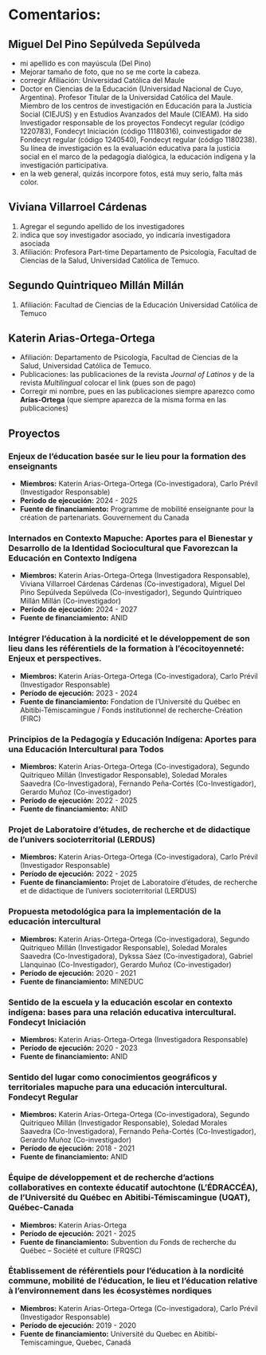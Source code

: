 # Comentarios:

## Miguel Del Pino Sepúlveda Sepúlveda

- mi apellido es con mayúscula (Del Pino)  
- Mejorar tamaño de foto, que no se me corte la cabeza.  
- corregir Afiliación: Universidad Católica del Maule  
- Doctor en Ciencias de la Educación (Universidad Nacional de Cuyo, Argentina). Profesor Titular de la Universidad Católica del Maule. Miembro de los centros de investigación en Educación para la Justicia Social (CIEJUS) y en Estudios Avanzados del Maule (CIEAM). Ha sido Investigador responsable de los proyectos Fondecyt regular (código 1220783), Fondecyt Iniciación (código 11180316), coinvestigador de Fondecyt regular (código 1240540), Fondecyt regular (código 1180238). Su línea de investigación es la evaluación educativa para la justicia social en el marco de la pedagogía dialógica, la educación indígena y la investigación participativa.  
- en la web general, quizás incorpore fotos, está muy serio, falta más color.

## Viviana Villarroel Cárdenas

1. Agregar el segundo apellido de los investigadores  
2. indica que soy investigador asociado, yo indicaría investigadora asociada  
3. Afiliación: Profesora Part-time Departamento de Psicología, Facultad de Ciencias de la Salud, Universidad Católica de Temuco.

## Segundo Quintriqueo Millán Millán

1. Afiliación: Facultad de Ciencias de la Educación Universidad Católica de Temuco

## Katerin Arias-Ortega-Ortega

- Afiliación: Departamento de Psicología, Facultad de Ciencias de la Salud, Universidad Católica de Temuco.  
- Publicaciones: las publicaciones de la revista *Journal of Latinos* y de la revista *Multilingual* colocar el link (pues son de pago)  
- Corregir mi nombre, pues en las publicaciones siempre aparezco como **Arias-Ortega** (que siempre aparezca de la misma forma en las publicaciones)

## Proyectos

### Enjeux de l’éducation basée sur le lieu pour la formation des enseignants
- **Miembros:** Katerin Arias-Ortega-Ortega (Co-investigadora), Carlo Prévil (Investigador Responsable)  
- **Período de ejecución:** 2024 - 2025  
- **Fuente de financiamiento:** Programme de mobilité enseignante pour la création de partenariats. Gouvernement du Canada

### Internados en Contexto Mapuche: Aportes para el Bienestar y Desarrollo de la Identidad Sociocultural que Favorezcan la Educación en Contexto Indígena
- **Miembros:** Katerin Arias-Ortega-Ortega (Investigadora Responsable), Viviana Villarroel Cárdenas Cárdenas (Co-investigadora), Miguel Del Pino Sepúlveda Sepúlveda (Co-investigador), Segundo Quintriqueo Millán Millán (Co-investigador)  
- **Período de ejecución:** 2024 - 2027  
- **Fuente de financiamiento:** ANID

### Intégrer l’éducation à la nordicité et le développement de son lieu dans les référentiels de la formation à l’écocitoyenneté: Enjeux et perspectives.
- **Miembros:** Katerin Arias-Ortega-Ortega (Co-investigadora), Carlo Prévil (Investigador Responsable)  
- **Período de ejecución:** 2023 - 2024  
- **Fuente de financiamiento:** Fondation de l’Université du Québec en Abitibi-Témiscamingue / Fonds institutionnel de recherche-Création (FIRC)

### Principios de la Pedagogía y Educación Indígena: Aportes para una Educación Intercultural para Todos
- **Miembros:** Katerin Arias-Ortega-Ortega (Co-investigadora), Segundo Quitriqueo Millán (Investigador Responsable), Soledad Morales Saavedra (Co-Investigadora), Fernando Peña-Cortés (Co-Investigador), Gerardo Muñoz (Co-investigador)  
- **Período de ejecución:** 2022 - 2025  
- **Fuente de financiamiento:** ANID

### Projet de Laboratoire d’études, de recherche et de didactique de l’univers socioterritorial (LERDUS)
- **Miembros:** Katerin Arias-Ortega-Ortega (Co-investigadora), Carlo Prévil (Investigador Responsable)  
- **Período de ejecución:** 2022 - 2025  
- **Fuente de financiamiento:** Projet de Laboratoire d’études, de recherche et de didactique de l’univers socioterritorial (LERDUS)

### Propuesta metodológica para la implementación de la educación intercultural
- **Miembros:** Katerin Arias-Ortega-Ortega (Co-investigadora), Segundo Quitriqueo Millán (Investigador Responsable), Soledad Morales Saavedra (Co-Investigadora), Dykssa Sáez (Co-investigadora), Gabriel Llanquinao (Co-Investigador), Gerardo Muñoz (Co-investigador)  
- **Período de ejecución:** 2020 - 2021  
- **Fuente de financiamiento:** MINEDUC

### Sentido de la escuela y la educación escolar en contexto indígena: bases para una relación educativa intercultural. Fondecyt Iniciación
- **Miembros:** Katerin Arias-Ortega-Ortega (Investigadora Responsable)  
- **Período de ejecución:** 2020 - 2023  
- **Fuente de financiamiento:** ANID

### Sentido del lugar como conocimientos geográficos y territoriales mapuche para una educación intercultural. Fondecyt Regular
- **Miembros:** Katerin Arias-Ortega-Ortega (Co-investigadora), Segundo Quitriqueo Millán (Investigador Responsable), Soledad Morales Saavedra (Co-Investigadora), Fernando Peña-Cortés (Co-Investigador), Gerardo Muñoz (Co-investigador)  
- **Período de ejecución:** 2018 - 2021  
- **Fuente de financiamiento:** ANID

### Équipe de développement et de recherche d’actions collaboratives en contexte éducatif autochtone (L’ÉDRACCÉA), de l’Université du Québec en Abitibi-Témiscamingue (UQAT), Québec-Canada
- **Miembros:** Katerin Arias-Ortega  
- **Período de ejecución:** 2021 - 2025  
- **Fuente de financiamiento:** Subvention du Fonds de recherche du Québec – Société et culture (FRQSC)

### Établissement de référentiels pour l’éducation à la nordicité commune, mobilité de l’éducation, le lieu et l’éducation relative à l’environnement dans les écosystèmes nordiques
- **Miembros:** Katerin Arias-Ortega-Ortega (Co-investigadora), Carlo Prévil (Investigador Responsable)  
- **Período de ejecución:** 2019 - 2020  
- **Fuente de financiamiento:** Université du Quebec en Abitibi-Temiscamingue, Quebec, Canadá

